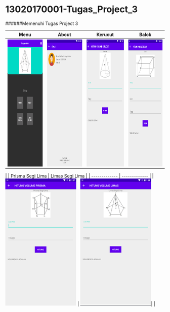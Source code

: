 # 13020170001-Tugas_Project_3
######Memenuhi Tugas Project 3

| Menu  | About | Kerucut | Balok |
| ------------- | ------------- | ------------- | ------------- |
| <img src="https://github.com/AudiFaathirmansyahMashar/13020170001-Tugas_Project_3/blob/master/menu.png" height="400px"/> | <img src="https://github.com/AudiFaathirmansyahMashar/13020170001-Tugas_Project_3/blob/master/about.png" height="400px"/>  | <img src="https://github.com/AudiFaathirmansyahMashar/13020170001-Tugas_Project_3/blob/master/kerucut.png" height="400px"/> | <img src="https://github.com/AudiFaathirmansyahMashar/13020170001-Tugas_Project_3/blob/master/balok.png" height="400px"/> |

| | Prisma Segi Lima  | Limas Segi Lima |
| ------------- | ------------- |
| <img src="https://github.com/AudiFaathirmansyahMashar/13020170001-Tugas_Project_3/blob/master/prisma.png" height="400px"/> | <img src="https://github.com/AudiFaathirmansyahMashar/13020170001-Tugas_Project_3/blob/master/limas.png" height="400px"/>| |
